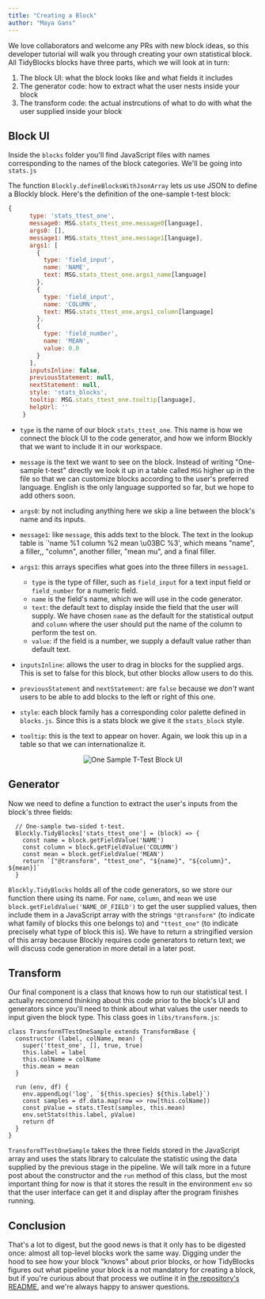 ```yaml
---
title: "Creating a Block"
author: "Maya Gans"
---
```


We love collaborators and welcome any PRs with new block ideas,
so this developer tutorial will walk you through creating your own statistical block.
All TidyBlocks blocks have three parts, which we will look at in turn:

1. The block UI: what the block looks like and what fields it includes
2. The generator code: how to extract what the user nests inside your block
3. The transform code: the actual instrcutions of what to do with what the user supplied inside your block

## Block UI

Inside the `blocks` folder you'll find JavaScript files with names corresponding to the names of the block categories.
We'll be going into `stats.js`

The function `Blockly.defineBlocksWithJsonArray` lets us use JSON to define a Blockly block.
Here's the definition of the one-sample t-test block:

```js
{
      type: 'stats_ttest_one',
      message0: MSG.stats_ttest_one.message0[language],
      args0: [],
      message1: MSG.stats_ttest_one.message1[language],
      args1: [
        {
          type: 'field_input',
          name: 'NAME',
          text: MSG.stats_ttest_one.args1_name[language]
        },
        {
          type: 'field_input',
          name: 'COLUMN',
          text: MSG.stats_ttest_one.args1_column[language]
        },
        {
          type: 'field_number',
          name: 'MEAN',
          value: 0.0
        }
      ],
      inputsInline: false,
      previousStatement: null,
      nextStatement: null,
      style: 'stats_blocks',
      tooltip: MSG.stats_ttest_one.tooltip[language],
      helpUrl: ''
    }
```

-   `type` is the name of our block `stats_ttest_one`.
    This name is how we connect the block UI to the code generator,
    and how we inform Blockly that we want to include it in our workspace.

-   `message` is the text we want to see on the block.
    Instead of writing "One-sample t-test" directly we look it up in a table called `MSG` higher up in the file
    so that we can customize blocks according to the user's preferred language.
    English is the only language supported so far, but we hope to add others soon.

-   `args0`: by not including anything here we skip a line between the block's name and its inputs.

-   `message1`: like `message`, this adds text to the block.
    The text in the lookup table is `'name %1 column %2 mean \u03BC %3',
    which means "name", a filler,, "column", another filler, "mean mu", and a final filler.

-   `args1`: this arrays specifies what goes into the three fillers in `message1`.
    -   `type` is the type of filler, such as `field_input` for a text input field or `field_number` for a numeric field.
    -   `name` is the field's name, which we will use in the code generator.
    -   `text`: the default text to display inside the field that the user will supply.
        We have chosen `name` as the default for the statistical output
        and `column` where the user should put the name of the column to perform the test on.
    -   `value`: if the field is a number, we supply a default value rather than default text.

-   `inputsInline`: allows the user to drag in blocks for the supplied args.
    This is set to false for this block, but other blocks allow users to do this.

-   `previousStatement` and `nextStatement`: are `false` because
    we *don't* want users to be able to add blocks to the left or right of this one.

-   `style`: each block family has a corresponding color palette defined in `blocks.js`.
    Since this is a stats block we give it the `stats_block` style.

-   `tooltip`: this is the text to appear on hover.
    Again, we look this up in a table so that we can internationalize it.

<div align="center">
  <img src="{{'/guide/en/stats/ttest_one.svg' | relative_url}}" alt="One Sample T-Test Block UI"/>
</div>

## Generator 

Now we need to define a function to extract the user's inputs from the block's three fields:

```
  // One-sample two-sided t-test.
  Blockly.TidyBlocks['stats_ttest_one'] = (block) => {
    const name = block.getFieldValue('NAME')
    const column = block.getFieldValue('COLUMN')
    const mean = block.getFieldValue('MEAN')
    return `["@transform", "ttest_one", "${name}", "${column}", ${mean}]`
  }
```

`Blockly.TidyBlocks` holds all of the code generators, so we store our function there using its name.
For `name`, `column`, and `mean` we use `block.getFieldValue('NAME_OF_FIELD')` to get the user supplied values,
then include them in a JavaScript array with the strings `"@transform"`
(to indicate what family of blocks this one belongs to)
and `"ttest_one"` (to indicate precisely what type of block this is).
We have to return a stringified version of this array because Blockly requires code generators to return text;
we will discuss code generation in more detail in a later post.

## Transform

Our final component is a class that knows how to run our statistical test.
I actually reccomend thinking about this code prior to the  block's UI and generators
since you'll need to think about what values the user needs to input given the block type.
This class goes in `libs/transform.js`:

```
class TransformTTestOneSample extends TransformBase {
  constructor (label, colName, mean) {
    super('ttest_one', [], true, true)
    this.label = label
    this.colName = colName
    this.mean = mean
  }

  run (env, df) {
    env.appendLog('log', `${this.species} ${this.label}`)
    const samples = df.data.map(row => row[this.colName])
    const pValue = stats.tTest(samples, this.mean)
    env.setStats(this.label, pValue)
    return df
  }
}
```

`TransformTTestOneSample` takes the three fields stored in the JavaScript array
and uses the stats library to calculate the statistic using the data supplied by the previous stage in the pipeline.
We will talk more in a future post about the constructor and the `run` method of this class,
but the most important thing for now is that it stores the result in the environment `env`
so that the user interface can get it and display after the program finishes running.

## Conclusion

That's a lot to digest, but the good news is that it only has to be digested once:
almost all top-level blocks work the same way.
Digging under the hood to see how your block "knows" about prior blocks,
or how TidyBlocks figures out what pipeline your block is a not mandatory for creating a block, 
but if you're curious about that process we outline it in [the repository's README](https://github.com/tidyblocks/tidyblocks),
and we're always happy to answer questions.
